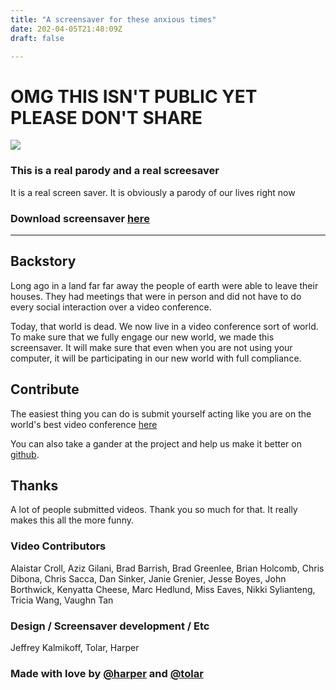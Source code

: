 ```yaml
---
title: "A screensaver for these anxious times"
date: 202-04-05T21:48:09Z
draft: false

---
```



# OMG THIS ISN'T PUBLIC YET PLEASE DON'T SHARE

![](/images/screenshot.jpg)

### This is a real parody and a real screesaver

It is a real screen saver. It is obviously a parody of our lives right now

### Download screensaver [here](https://github.com/harperreed/zooooom.us/releases/download/Build-3/Zooooom-3.zip) 

-----

## Backstory

Long ago in a land far far away the people of earth were able to leave their houses. They had meetings that were in person and did not have to do every social interaction over a video conference. 

Today, that world is dead. We now live in a video conference sort of world. To make sure that we fully engage our new world, we made this screensaver. It will make sure that even when you are not using your computer, it will be participating in our new world with full compliance. 

## Contribute

The easiest thing you can do is submit yourself acting like you are on the world's best video conference [here](https://docs.google.com/forms/d/e/1FAIpQLScbT9qiRUxeM8WfiP2aWF13HENLJffiTgD8GOd9t8W9nmyVHQ/viewform)

You can also take a gander at the project and help us make it better on [github](https://github.com/harperreed/zooooom.us).

## Thanks

A lot of people submitted videos. Thank you so much for that. It really makes this all the more funny. 


### Video Contributors

Alaistar Croll, Aziz Gilani, Brad Barrish, Brad Greenlee, Brian Holcomb, Chris Dibona, Chris Sacca, Dan Sinker, Janie Grenier, Jesse Boyes, John Borthwick, Kenyatta Cheese, Marc Hedlund, Miss Eaves, Nikki Sylianteng, Tricia Wang, Vaughn Tan

### Design / Screensaver development / Etc

Jeffrey Kalmikoff, Tolar, Harper

### Made with love by [@harper](http://twitter.com/harper) and [@tolar](http://twitter.com/tolar)

